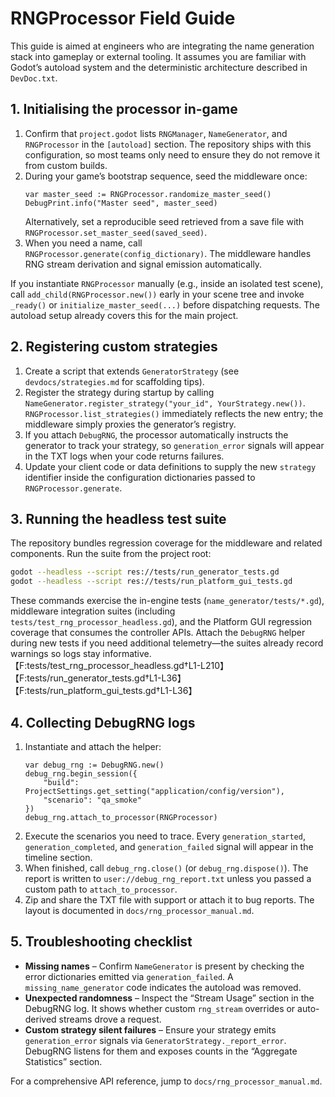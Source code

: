 # RNGProcessor Field Guide

This guide is aimed at engineers who are integrating the name generation stack into gameplay or external tooling. It assumes you are familiar with Godot’s autoload system and the deterministic architecture described in `DevDoc.txt`.

## 1. Initialising the processor in-game

1. Confirm that `project.godot` lists `RNGManager`, `NameGenerator`, and `RNGProcessor` in the `[autoload]` section. The repository ships with this configuration, so most teams only need to ensure they do not remove it from custom builds.
2. During your game’s bootstrap sequence, seed the middleware once:
   ```gdscript
   var master_seed := RNGProcessor.randomize_master_seed()
   DebugPrint.info("Master seed", master_seed)
   ```
   Alternatively, set a reproducible seed retrieved from a save file with `RNGProcessor.set_master_seed(saved_seed)`.
3. When you need a name, call `RNGProcessor.generate(config_dictionary)`. The middleware handles RNG stream derivation and signal emission automatically.

If you instantiate `RNGProcessor` manually (e.g., inside an isolated test scene), call `add_child(RNGProcessor.new())` early in your scene tree and invoke `_ready()` or `initialize_master_seed(...)` before dispatching requests. The autoload setup already covers this for the main project.

## 2. Registering custom strategies

1. Create a script that extends `GeneratorStrategy` (see `devdocs/strategies.md` for scaffolding tips).
2. Register the strategy during startup by calling `NameGenerator.register_strategy("your_id", YourStrategy.new())`. `RNGProcessor.list_strategies()` immediately reflects the new entry; the middleware simply proxies the generator’s registry.
3. If you attach `DebugRNG`, the processor automatically instructs the generator to track your strategy, so `generation_error` signals will appear in the TXT logs when your code returns failures.
4. Update your client code or data definitions to supply the new `strategy` identifier inside the configuration dictionaries passed to `RNGProcessor.generate`.

## 3. Running the headless test suite

The repository bundles regression coverage for the middleware and related components. Run the suite from the project root:

```bash
godot --headless --script res://tests/run_generator_tests.gd
godot --headless --script res://tests/run_platform_gui_tests.gd
```

These commands exercise the in-engine tests (`name_generator/tests/*.gd`), middleware integration suites (including `tests/test_rng_processor_headless.gd`), and the Platform GUI regression coverage that consumes the controller APIs. Attach the `DebugRNG` helper during new tests if you need additional telemetry—the suites already record warnings so logs stay informative.【F:tests/test_rng_processor_headless.gd†L1-L210】【F:tests/run_generator_tests.gd†L1-L36】【F:tests/run_platform_gui_tests.gd†L1-L36】

## 4. Collecting DebugRNG logs

1. Instantiate and attach the helper:
   ```gdscript
   var debug_rng := DebugRNG.new()
   debug_rng.begin_session({
       "build": ProjectSettings.get_setting("application/config/version"),
       "scenario": "qa_smoke"
   })
   debug_rng.attach_to_processor(RNGProcessor)
   ```
2. Execute the scenarios you need to trace. Every `generation_started`, `generation_completed`, and `generation_failed` signal will appear in the timeline section.
3. When finished, call `debug_rng.close()` (or `debug_rng.dispose()`). The report is written to `user://debug_rng_report.txt` unless you passed a custom path to `attach_to_processor`.
4. Zip and share the TXT file with support or attach it to bug reports. The layout is documented in `docs/rng_processor_manual.md`.

## 5. Troubleshooting checklist

- **Missing names** – Confirm `NameGenerator` is present by checking the error dictionaries emitted via `generation_failed`. A `missing_name_generator` code indicates the autoload was removed.
- **Unexpected randomness** – Inspect the “Stream Usage” section in the DebugRNG log. It shows whether custom `rng_stream` overrides or auto-derived streams drove a request.
- **Custom strategy silent failures** – Ensure your strategy emits `generation_error` signals via `GeneratorStrategy._report_error`. DebugRNG listens for them and exposes counts in the “Aggregate Statistics” section.

For a comprehensive API reference, jump to `docs/rng_processor_manual.md`.
